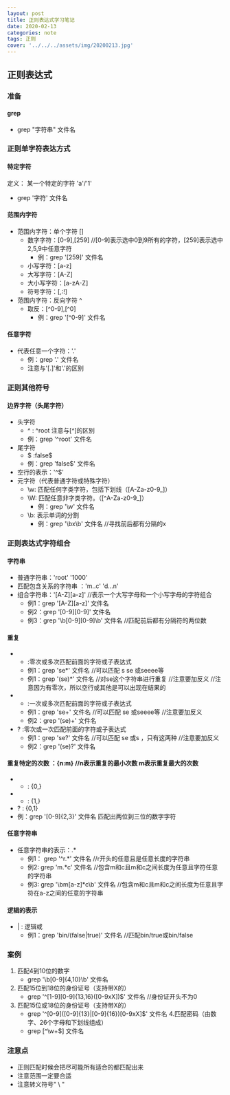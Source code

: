 ```yaml
---
layout: post
title: 正则表达式学习笔记
date: 2020-02-13
categories: note
tags: 正则
cover: '../../../assets/img/20200213.jpg'
---
```


## 正则表达式
### 准备
#### grep
+ grep "字符串" 文件名
### 正则单字符表达方式
#### 特定字符
定义： 某一个特定的字符 'a'/'1'
+ grep '字符'  文件名
#### 范围内字符
+ 范围内字符：单个字符  []
  + 数字字符：[0-9],[259] //[0-9]表示选中0到9所有的字符，[259]表示选中2,5,9中任意字符
    + 例：grep '[259]'  文件名
  + 小写字符：[a-z]
  + 大写字符：[A-Z]
  + 大小写字符：[a-zA-Z]
  + 符号字符：[,:!]
+ 范围内字符：反向字符  ^
  + 取反：[^0-9],[^0]
    + 例：grep '[^0-9]' 文件名
#### 任意字符
+ 代表任意一个字符：'.'
  + 例：grep '.'  文件名
  + 注意与'[.]'和'\.'的区别

### 正则其他符号
#### 边界字符（头尾字符）
+ 头字符
  + ^ : ^root  注意与[^]的区别
  + 例：grep '^root'  文件名
+ 尾字符
  + $ :false$
  + 例：grep 'false$' 文件名
+ 空行的表示：'^$'
+ 元字符（代表普通字符或特殊字符）
  + \w:  匹配任何字类字符，包括下划线（[A-Za-z0-9_]）
  + \W:  匹配任意非字类字符。（[^A-Za-z0-9_]）
    + 例：grep '\w'  文件名
  + \b:   表示单词的分割
    + 例：grep '\bx\b'  文件名  //寻找前后都有分隔的x

### 正则表达式字符组合
#### 字符串
+ 普通字符串：'root'   '1000'
+ 匹配包含关系的字符串 ：'m..c'  'd...n'  
+ 组合字符串：'[A-Z][a-z]' //表示一个大写字母和一个小写字母的字符组合
  + 例1：grep '[A-Z][a-z]'  文件名
  + 例2：grep '[0-9][0-9]'  文件名
  + 例3：grep '\b[0-9][0-9]\b'  文件名  //匹配前后都有分隔符的两位数
#### 重复
+ *  :零次或多次匹配前面的字符或子表达式
  + 例1：grep 'se*' 文件名 //可以匹配 s se 或seeee等
  + 例1：grep '\(se\)*' 文件名 //对se这个字符串进行重复 //注意要加反义 //注意因为有零次，所以空行或其他是可以出现在结果的
+ +  :一次或多次匹配前面的字符或子表达式
  + 例1：grep 'se\+' 文件名 //可以匹配 se 或seeee等 //注意要加反义
  + 例2：grep '\(se\)\+' 文件名
+ ?  :零次或一次匹配前面的字符或子表达式
  + 例1：grep 'se\?' 文件名 //可以匹配 se 或s ，只有这两种 //注意要加反义
  + 例2：grep '\(se\)\?' 文件名
#### 重复特定的次数 ：{n:m} //n表示重复的最小次数 m表示重复最大的次数
+ *  :  {0,}
+ +  :  {1,}
+ ?  :  {0,1}
+ 例：grep '[0-9]\{2,3\}' 文件名  匹配出两位到三位的数字字符
#### 任意字符串
+ 任意字符串的表示：.*
  + 例1： grep '^r.*' 文件名   //r开头的任意且是任意长度的字符串
  + 例2:    grep 'm.*c' 文件名    //包含m和c且m和c之间长度为任意且字符任意的字符串
  + 例3:    grep '\bm[a-z]*c\b' 文件名  //包含m和c且m和c之间长度为任意且字符在a-z之间的任意的字符串
#### 逻辑的表示
+ |   :   逻辑或
  + 例1：grep 'bin/\(false\|true\)' 文件名 //匹配bin/true或bin/false


### 案例
1. 匹配4到10位的数字
   + grep '\b[0-9]\{4,10\}\b'  文件名
2. 匹配15位到18位的身份证号（支持带X的）
   + grep '^[1-9][0-9]\{13,16\}\([0-9xX]\)$'  文件名   //身份证开头不为0
3. 匹配15位或18位的身份证号（支持带X的）
   + grep '^[0-9]\([0-9]\{13\}\|[0-9]\{16\}\)[0-9xX]$' 文件名
4.匹配密码（由数字、26个字母和下划线组成）
   + grep [^\w\+$] 文件名 

### 注意点
+ 正则匹配时候会把尽可能所有适合的都匹配出来
+ 注意范围一定要合适
+ 注意转义符号" \ "